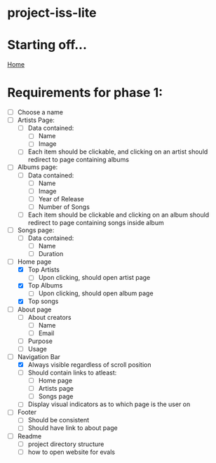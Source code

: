 # project-iss-lite 

# Starting off...
[Home](./src/index.html)

# Requirements for phase 1:
- [ ] Choose a name 
- [ ] Artists Page:
    - [ ] Data contained:
        - [ ] Name
        - [ ] Image
    - [ ] Each item should be clickable, and clicking on an artist should redirect to page containing albums
- [ ] Albums page:
    - [ ] Data contained:
        - [ ] Name
        - [ ] Image
        - [ ] Year of Release
        - [ ] Number of Songs
    - [ ] Each item should be clickable and clicking on an album should redirect to page containing songs inside album
- [ ] Songs page:
    - [ ] Data contained:
        - [ ] Name
        - [ ] Duration
- [ ] Home page
    - [x] Top Artists
        - [ ] Upon clicking, should open artist page
    - [x] Top Albums
    	- [ ] Upon clicking, should open album page
    - [x] Top songs
- [ ] About page
    - [ ] About creators
        - [ ] Name
        - [ ] Email
    - [ ] Purpose
    - [ ] Usage
- [ ] Navigation Bar
    - [x] Always visible regardless of scroll position
    - [ ] Should contain links to atleast:
        - [ ] Home page
        - [ ] Artists page
        - [ ] Songs page
    - [ ] Display visual indicators as to which page is the user on
- [ ] Footer
    - [ ] Should be consistent
    - [ ] Should have link to about page
- [ ] Readme
    - [ ] project directory structure
    - [ ] how to open website for evals
